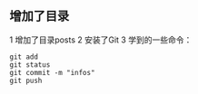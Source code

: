 ## 增加了目录

1 增加了目录posts
2 安装了Git
3 学到的一些命令：

```
git add
git status
git commit -m "infos"
git push
```


